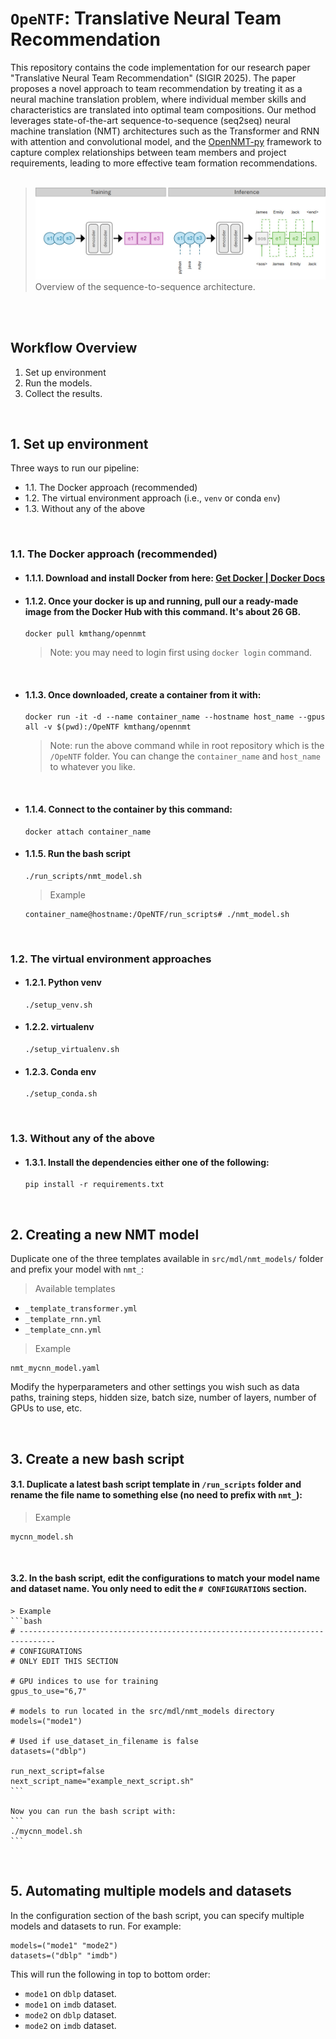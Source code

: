 # `OpeNTF`: Translative Neural Team Recommendation

This repository contains the code implementation for our research paper "Translative Neural Team Recommendation" (SIGIR 2025). The paper proposes a novel approach to team recommendation by treating it as a neural machine translation problem, where individual member skills and characteristics are translated into optimal team compositions. Our method leverages state-of-the-art sequence-to-sequence (seq2seq) neural machine translation (NMT) architectures such as the Transformer and RNN with attention and convolutional model, and the [OpenNMT-py](https://github.com/OpenNMT/OpenNMT-py) framework to capture complex relationships between team members and project requirements, leading to more effective team formation recommendations.
<br/>
<br/>
> ![Overview of the sequence-2-sequence architecture.](./newflow_v3.jpg)
> Overview of the sequence-to-sequence architecture.

<br/>
<br/>


## Workflow Overview 

1. Set up environment
2. Run the models.
3. Collect the results.

<br/>

## 1. Set up environment

Three ways to run our pipeline:

- 1.1. The Docker approach (recommended)
- 1.2. The virtual environment approach (i.e., `venv` or conda `env`)
- 1.3. Without any of the above

<br/>

### 1.1. The Docker approach (recommended)

- #### 1.1.1. Download and install Docker from here: [Get Docker | Docker Docs](https://docs.docker.com/get-started/get-docker/)


- #### 1.1.2. Once your docker is up and running, pull our a ready-made image from the Docker Hub with this command. It's about 26 GB.
    ```
    docker pull kmthang/opennmt
    ```
    > Note: you may need to login first using `docker login` command.

<br/>

- #### 1.1.3. Once downloaded, create a container from it with:
    ```
    docker run -it -d --name container_name --hostname host_name --gpus all -v $(pwd):/OpeNTF kmthang/opennmt
    ```
    > Note: run the above command while in root repository which is the `/OpeNTF` folder. You can change the `container_name` and `host_name` to whatever you like.

<br/>

- #### 1.1.4. Connect to the container by this command:
    ```
    docker attach container_name
    ```


- #### 1.1.5. Run the bash script
    ```
    ./run_scripts/nmt_model.sh
    ```
    > Example
    ```
    container_name@hostname:/OpeNTF/run_scripts# ./nmt_model.sh
    ```

<br/>


### 1.2. The virtual environment approaches

- #### 1.2.1. Python venv
    ```
    ./setup_venv.sh
    ```

- #### 1.2.2. virtualenv
    ```
    ./setup_virtualenv.sh
    ```

- #### 1.2.3. Conda env
    ```
    ./setup_conda.sh
    ```

<br />

### 1.3. Without any of the above

- #### 1.3.1. Install the dependencies either one of the following:
    ```
    pip install -r requirements.txt
    ```


<br />




## 2. Creating a new NMT model

Duplicate one of the three templates available in `src/mdl/nmt_models/` folder and prefix your model with `nmt_`:
  > Available templates
  - `_template_transformer.yml`
  - `_template_rnn.yml`
  - `_template_cnn.yml`
  

  > Example
  ```
  nmt_mycnn_model.yaml
  ```

Modify the hyperparameters and other settings you wish such as data paths, training steps, hidden size, batch size, number of layers, number of GPUs to use, etc.

<br />


## 3. Create a new bash script

#### 3.1. Duplicate a latest bash script template in `/run_scripts` folder and rename the file name to something else (no need to prefix with `nmt_`):
  > Example
  ```
  mycnn_model.sh
  ```

<br/>


#### 3.2. In the bash script, edit the configurations to match your model name and dataset name. You only need to edit the `# CONFIGURATIONS` section.

    > Example
    ```bash
    # ------------------------------------------------------------------------------
    # CONFIGURATIONS
    # ONLY EDIT THIS SECTION

    # GPU indices to use for training
    gpus_to_use="6,7"

    # models to run located in the src/mdl/nmt_models directory
    models=("mode1")

    # Used if use_dataset_in_filename is false
    datasets=("dblp")

    run_next_script=false
    next_script_name="example_next_script.sh"
    ```

    Now you can run the bash script with:
    ```
    ./mycnn_model.sh
    ```
    
<br />



## 5. Automating multiple models and datasets

In the configuration section of the bash script, you can specify multiple models and datasets to run. For example:
```
models=("mode1" "mode2")
datasets=("dblp" "imdb")
```

This will run the following in top to bottom order:
- `mode1` on `dblp` dataset.
- `mode1` on `imdb` dataset.
- `mode2` on `dblp` dataset.
- `mode2` on `imdb` dataset.



